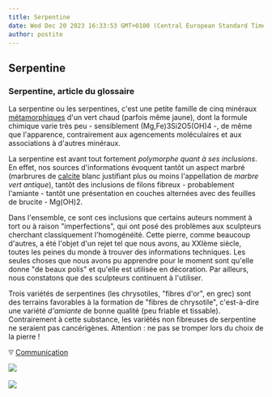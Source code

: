 ```yaml
---
title: Serpentine
date: Wed Dec 20 2023 16:33:53 GMT+0100 (Central European Standard Time)
author: postite
---
```


## Serpentine
### Serpentine, article du glossaire
 La serpentine ou les serpentines, c'est une petite famille de cinq minéraux [métamorphiques](metamorphiques.html) d'un vert chaud (parfois même jaune), dont la formule chimique varie très peu - sensiblement (Mg,Fe)3Si2O5(OH)4 -, de même que l'apparence, contrairement aux agencements moléculaires et aux associations à d'autres minéraux.

La serpentine est avant tout fortement _polymorphe quant à ses inclusions_. En effet, nos sources d'informations évoquent tantôt un aspect marbré (marbrures de [calcite](calcite.html) blanc justifiant plus ou moins l'appellation de _marbre vert antique_), tantôt des inclusions de filons fibreux - probablement l'amiante - tantôt une présentation en couches alternées avec des feuilles de brucite - Mg(OH)2.

Dans l'ensemble, ce sont ces inclusions que certains auteurs nomment à tort ou à raison "imperfections", qui ont posé des problèmes aux sculpteurs cherchant classiquement l'homogénéité. Cette pierre, comme beaucoup d'autres, a été l'objet d'un rejet tel que nous avons, au XXIème siècle, toutes les peines du monde à trouver des informations techniques. Les seules choses que nous avons pu apprendre pour le moment sont qu'elle donne "de beaux polis" et qu'elle est utilisée en décoration. Par ailleurs, nous constatons que des sculpteurs continuent à l'utiliser.

Trois variétés de serpentines (les chrysotiles, "fibres d'or", en grec) sont des terrains favorables à la formation de "fibres de chrysotile", c'est-à-dire une variété _d'amiante_ de bonne qualité (peu friable et tissable). Contrairement à cette substance, les variétés non fibreuses de serpentine ne seraient pas cancérigènes. Attention : ne pas se tromper lors du choix de la pierre !



![](images/flechebas.gif) [Communication](http://www.artrealite.com/annonceurs.htm) 

[![](https://cbonvin.fr/sites/regie.artrealite.com/visuels/campagne1.png)](index-2.html#20131014)

![](https://cbonvin.fr/sites/regie.artrealite.com/visuels/campagne2.png)